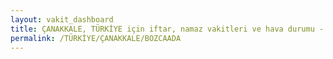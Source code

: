 ```yaml
---
layout: vakit_dashboard
title: ÇANAKKALE, TÜRKİYE için iftar, namaz vakitleri ve hava durumu - ilçe/eyalet seç
permalink: /TÜRKİYE/ÇANAKKALE/BOZCAADA
---
```


<script type="text/javascript">
  var GLOBAL_COUNTRY = 'TÜRKİYE';
  var GLOBAL_CITY = 'ÇANAKKALE';
  var GLOBAL_STATE = 'BOZCAADA';
  var lat = 72;
  var lon = 21;
</script>

